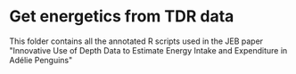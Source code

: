 # Get energetics from TDR data
This folder contains all the annotated R scripts used in the JEB paper
"Innovative Use of Depth Data to Estimate Energy Intake and Expenditure in Adélie Penguins"
